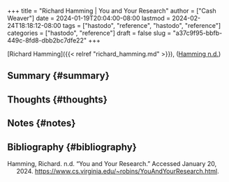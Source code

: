 +++
title = "Richard Hamming | You and Your Research"
author = ["Cash Weaver"]
date = 2024-01-19T20:04:00-08:00
lastmod = 2024-02-24T18:18:12-08:00
tags = ["hastodo", "reference", "hastodo", "reference"]
categories = ["hastodo", "reference"]
draft = false
slug = "a37c9f95-bbfb-449c-8fd8-dbb2bc7dfe22"
+++

[Richard Hamming]({{< relref "richard_hamming.md" >}}), (<a href="#citeproc_bib_item_1">Hamming n.d.</a>)


## Summary {#summary}


## Thoughts {#thoughts}


## Notes {#notes}


## Bibliography {#bibliography}

<style>.csl-entry{text-indent: -1.5em; margin-left: 1.5em;}</style><div class="csl-bib-body">
  <div class="csl-entry"><a id="citeproc_bib_item_1"></a>Hamming, Richard. n.d. “You and Your Research.” Accessed January 20, 2024. <a href="https://www.cs.virginia.edu/~robins/YouAndYourResearch.html">https://www.cs.virginia.edu/~robins/YouAndYourResearch.html</a>.</div>
</div>
